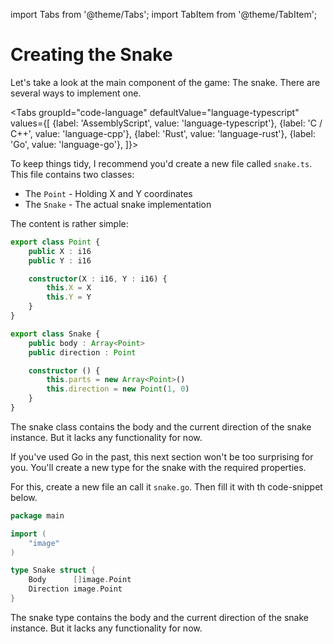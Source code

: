 import Tabs from '@theme/Tabs';
import TabItem from '@theme/TabItem';

# Creating the Snake

Let's take a look at the main component of the game: The snake. There are several ways to implement one.

<Tabs
    groupId="code-language"
    defaultValue="language-typescript"
    values={[
        {label: 'AssemblyScript', value: 'language-typescript'},
        {label: 'C / C++', value: 'language-cpp'},
        {label: 'Rust', value: 'language-rust'},
        {label: 'Go', value: 'language-go'},
    ]}>

<TabItem value="language-typescript">


To keep things tidy, I recommend you'd create a new file called `snake.ts`. This file contains two classes:

- The `Point` - Holding X and Y coordinates
- The `Snake` - The actual snake implementation

The content is rather simple:

```typescript
export class Point {
    public X : i16
    public Y : i16

    constructor(X : i16, Y : i16) {
        this.X = X
        this.Y = Y
    }
}

export class Snake {
    public body : Array<Point>
    public direction : Point

    constructor () {
        this.parts = new Array<Point>()
        this.direction = new Point(1, 0)
    }
}
```

The snake class contains the body and the current direction of the snake instance.
But it lacks any functionality for now.

</TabItem>

<TabItem value="language-cpp">
</TabItem>

<TabItem value="language-rust">
</TabItem>

<TabItem value="language-go">

If you've used Go in the past, this next section won't be too surprising for you. You'll create a new type for the snake with the required properties.

For this, create a new file an call it `snake.go`. Then fill it with th code-snippet below.

```go
package main

import (
	"image"
)

type Snake struct {
	Body      []image.Point
	Direction image.Point
}
```

The snake type contains the body and the current direction of the snake instance.
But it lacks any functionality for now.

</TabItem>

</Tabs>